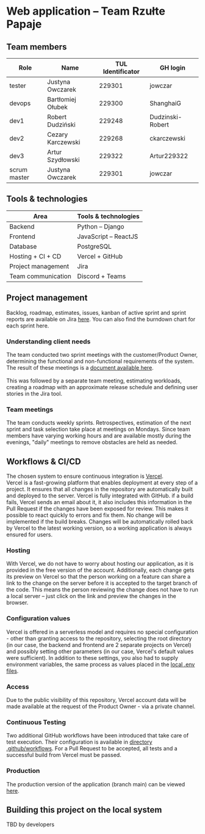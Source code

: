 # Web application – Team Rzułte Papaje

## Team members
Role | Name | TUL Identificator | GH login
--- | --- | --- | ---
tester | Justyna Owczarek | 229301 | jowczar
devops | Bartłomiej Ołubek | 229300 | ShanghaiG
dev1 | Robert Dudziński | 229248 | Dudzinski-Robert
dev2 | Cezary Karczewski | 229268 | ckarczewski
dev3 | Artur Szydłowski | 229322 | Artur229322
scrum master | Justyna Owczarek | 229301 | jowczar

## Tools & technologies 
Area | Tools & technologies
--- | ---
Backend | Python – Django
Frontend | JavaScript – ReactJS
Database | PostgreSQL
Hosting + CI + CD | Vercel + GitHub
Project management | Jira
Team communication | Discord + Teams

## Project management
Backlog, roadmap, estimates, issues, kanban of active sprint and sprint reports are available on Jira [here](https://politechnika.atlassian.net/jira/software/c/projects/ZPI/boards/1). You can also find the burndown chart for each sprint here.
<br>
### Understanding client needs
The team conducted two sprint meetings with the customer/Product Owner, determining the functional and non-functional requirements of the system. The result of these meetings is a [document available here](./RzultePapierze_zalozenia-v4.pdf).
<br><br>
This was followed by a separate team meeting, estimating workloads, creating a roadmap with an approximate release schedule and defining user stories in the Jira tool.
<br>
### Team meetings
The team conducts weekly sprints. Retrospectives, estimation of the next sprint and task selection take place at meetings on Mondays. Since team members have varying working hours and are available mostly during the evenings, "daily" meetings to remove obstacles are held as needed.
<br>

## Workflows & CI/CD
The chosen system to ensure continuous integration is [Vercel](https://vercel.com).
<br>
Vercel is a fast-growing platform that enables deployment at every step of a project. It ensures that all changes in the repository are automatically built and deployed to the server. Vercel is fully integrated with GitHub. if a build fails, Vercel sends an email about it, it also includes this information in the Pull Request if the changes have been exposed for review. This makes it possible to react quickly to errors and fix them. No change will be implemented if the build breaks. Changes will be automatically rolled back by Vercel to the latest working version, so a working application is always ensured for users.
<br>
### Hosting
With Vercel, we do not have to worry about hosting our application, as it is provided in the free version of the account. Additionally, each change gets its preview on Vercel so that the person working on a feature can share a link to the change on the server before it is accepted to the target branch of the code. This means the person reviewing the change does not have to run a local server – just click on the link and preview the changes in the browser.
<br>
### Configuration values
Vercel is offered in a serverless model and requires no special configuration - other than granting access to the repository, selecting the root directory (in our case, the backend and frontend are 2 separate projects on Vercel) and possibly setting other parameters (in our case, Vercel's default values were sufficient). In addition to these settings, you also had to supply environment variables, the same process as values placed in the [local .env files](#building-this-project-on-local-system).
<br>
### Access
Due to the public visibility of this repository, Vercel account data will be made available at the request of the Product Owner - via a private channel.
<br>
### Continuous Testing
Two additional GitHub workflows have been introduced that take care of test execution.
Their configuration is available in [directory .github/workflows](./.github/workflows/). For a Pull Request to be accepted, all tests and a successful build from Vercel must be passed.
<br>
### Production
The production version of the application (branch main) can be viewed [here](https://zpi-2022-zaoczni-rzulte-papaje.vercel.app/).
<br>

## Building this project on the local system
TBD by developers